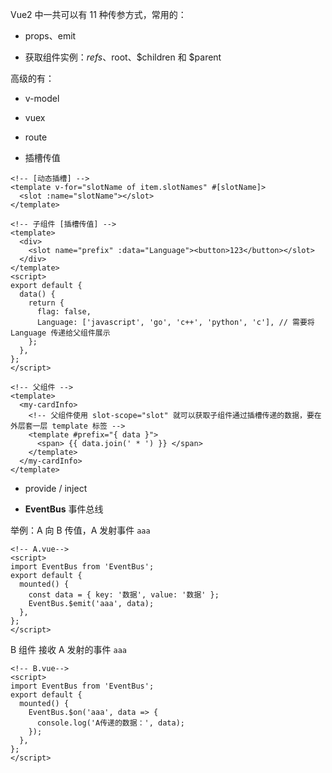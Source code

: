 Vue2 中一共可以有 11 种传参方式，常用的：

- props、emit

- 获取组件实例：$refs、$root、$children 和 $parent

高级的有：

- v-model

- vuex

- route

- 插槽传值

```vue
<!-- [动态插槽] -->
<template v-for="slotName of item.slotNames" #[slotName]>
  <slot :name="slotName"></slot>
</template>
```

```vue
<!-- 子组件 [插槽传值] -->
<template>
  <div>
    <slot name="prefix" :data="Language"><button>123</button></slot>
  </div>
</template>
<script>
export default {
  data() {
    return {
      flag: false,
      Language: ['javascript', 'go', 'c++', 'python', 'c'], // 需要将 Language 传递给父组件展示
    };
  },
};
</script>
```

```vue
<!-- 父组件 -->
<template>
  <my-cardInfo>
    <!-- 父组件使用 slot-scope="slot" 就可以获取子组件通过插槽传递的数据，要在外层套一层 template 标签 -->
    <template #prefix="{ data }">
      <span> {{ data.join(' * ') }} </span>
    </template>
  </my-cardInfo>
</template>
```

- provide / inject

- **EventBus** 事件总线

举例：A 向 B 传值，A 发射事件 `aaa`

```vue
<!-- A.vue-->
<script>
import EventBus from 'EventBus';
export default {
  mounted() {
    const data = { key: '数据', value: '数据' };
    EventBus.$emit('aaa', data);
  },
};
</script>
```

B 组件 接收 A 发射的事件 `aaa`

```vue
<!-- B.vue-->
<script>
import EventBus from 'EventBus';
export default {
  mounted() {
    EventBus.$on('aaa', data => {
      console.log('A传递的数据：', data);
    });
  },
};
</script>
```
